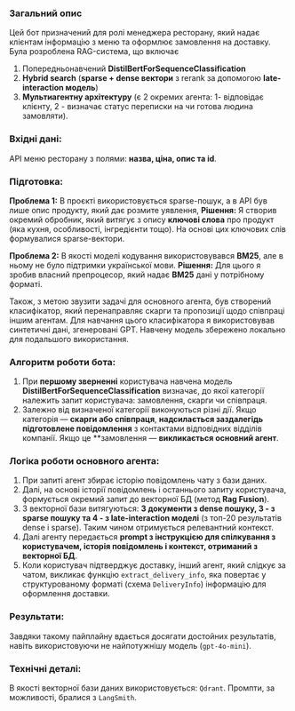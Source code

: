 ### Загальний опис
Цей бот призначений для ролі менеджера ресторану, який надає клієнтам інформацію з меню та оформлює замовлення на доставку. 
Була розроблена RAG-система, що включає 
1. Попередньонавчений **DistilBertForSequenceClassification**
2. **Hybrid search** (**sparse + dense вектори** з rerank за допомогою **late-interaction модель**)
3. **Мультиагентну архітектуру** (є 2 окремих агента: 1- відповідає клієнту, 2 - визначає статус переписки на чи готова людина замовляти).

### Вхідні дані:
API меню ресторану з полями: **назва, ціна, опис та id**.

### Підготовка:
**Проблема 1:**
В проєкті використовується sparse-пошук, а в API був лише опис продукту, який дає розмите уявлення, 
**Рішення:**
Я створив окремий обробник, який витягує з опису **ключові слова** про продукт (яка кухня, особливості, інгредієнти тощо). На основі цих ключових слів формувалися sparse-вектори. 

**Проблема 2:**
В якості моделі кодування використовувався **BM25**, але в ньому не було підтримки української мови. 
**Рішення:**
Для цього я зробив власний препроцесор, який надає **BM25** дані у потрібному форматі.

Також, з метою звузити задачі для основного агента, був створений класифікатор, який перенаправляє скарги та пропозиції щодо співпраці іншим агентам. Для навчання цього класифікатора я використовував синтетичні дані, згенеровані GPT. Навчену модель збережено локально для подальшого використання.

### Алгоритм роботи бота:

1. При **першому зверненні** користувача навчена модель **DistilBertForSequenceClassification** визначає, до якої категорії належить запит користувача: замовлення, скарги чи співпраця.
2. Залежно від визначеної категорії виконуються різні дії. Якщо категорія — **скарги або співпраця**, **надсилається заздалегідь підготовлене повідомлення** з контактами відповідних відділів компанії. Якщо це **замовлення — **викликається основний агент**.

### Логіка роботи основного агента:

1. При запиті агент збирає історію повідомлень чату з бази даних.
2. Далі, на основі історії повідомлень і останнього запиту користувача, формується окремий запит до векторної БД (метод **Rag Fusion**).
3. З векторної бази витягуються: **3 документи з dense пошуку, 3 - з sparse пошуку та 4 - з late-interaction моделі** (з топ-20 результатів dense і sparse). Таким чином отримується релевантний контекст.
4. Далі агенту передається **prompt з інструкцією для спілкування з користувачем, історія повідомлень і контекст, отриманий з векторної БД**.
5. Коли користувач підтверджує доставку, інший агент, який слідкує за чатом, викликає функцію `extract_delivery_info`, яка повертає у структурованому форматі (схема `DeliveryInfo`) інформацію для оформлення доставки.


### Результати:

Завдяки такому пайплайну вдається досягати достойних результатів, навіть використовуючи не найпотужнішу модель (`gpt-4o-mini`).

### Технічні деталі:

В якості векторної бази даних використовується: `Qdrant`.
Промпти, за можливості, бралися з `LangSmith`.